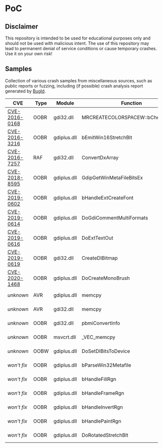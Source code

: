 # PoC

## Disclaimer

This repository is intended to be used for educational purposes only and should not be used with malicious intent. The use of this repository may lead to permanent denial of service conditions or cause temporary crashes. Use it on your own risk!

## Samples

Collection of various crash samples from miscellaneous sources, such as public reports or fuzzing, including (if possible) crash analysis report generated by [BugId](https://github.com/SkyLined/BugId).

| CVE           | Type | Module      | Function                          | Download       |
|---------------|------|-------------|-----------------------------------|----------------|
| [CVE-2016-0168](https://docs.microsoft.com/en-us/security-updates/securitybulletins/2016/ms16-055) | OOBR | gdi32.dll   | MRCREATECOLORSPACEW::bCheckRecord | <a href="OOBR[0x1F4]+0x1E0 a56.798 @ gdi32.dll!MRCREATECOLORSPACEW.bCheckRecord.emf">File</a> \| <a href="OOBR[0x1F4]+0x1E0 a56.798 @ gdi32.dll!MRCREATECOLORSPACEW.bCheckRecord.html">Report</a>
| [CVE-2016-3216](https://msrc.microsoft.com/update-guide/en-US/vulnerability/CVE-2016-3216) | OOBR | gdiplus.dll | bEmitWin16StretchBlt              | <a href="OOBR[0x20C]+4 895.d2f @ gdiplus.dll!bEmitWin16StretchBlt.emf">File</a> \| <a href="OOBR[0x20C]+4 895.d2f @ gdiplus.dll!bEmitWin16StretchBlt.html">Report</a>
| [CVE-2016-7257](https://msrc.microsoft.com/update-guide/en-US/vulnerability/CVE-2016-7257) | RAF | gdi32.dll | ConvertDxArray              | <a href="RAF[0x104]@0 a89.bf8 @ gdi32.dll!ConvertDxArray.emf">File</a> \| <a href="RAF[0x104]@0 a89.bf8 @ gdi32.dll!ConvertDxArray.html">Report</a>
| [CVE-2018-8595](https://msrc.microsoft.com/update-guide/en-US/vulnerability/CVE-2018-8595) | OOBR | gdiplus.dll | GdipGetWinMetaFileBitsEx          | <a href="OOBR[0x84]+4 3f4.c6a @ gdiplus.dll!GdipGetWinMetaFileBitsEx.emf">File</a> \| <a href="OOBR[0x84]+4 3f4.c6a @ gdiplus.dll!GdipGetWinMetaFileBitsEx.html">Report</a>
| [CVE-2019-0602](https://msrc.microsoft.com/update-guide/en-us/vulnerability/CVE-2019-0602) | OOBR | gdiplus.dll | bHandleExtCreateFont              | <a href="OOBR[0x1F4]+4 77e.699 @ gdiplus.dll!bHandleExtCreateFont.emf">File</a> \| <a href="OOBR[0x1F4]+4 77e.699 @ gdiplus.dll!bHandleExtCreateFont.html">Report</a>
| [CVE-2019-0614](https://msrc.microsoft.com/update-guide/en-us/vulnerability/CVE-2019-0614) | OOBR | gdiplus.dll | DoGdiCommentMultiFormats          | <a href="OOBR[0xED0]+0xC 3a8.13d @ gdiplus.dll!DoGdiCommentMultiFormats.emf">File</a> \| <a href="OOBR[0xED0]+0xC 3a8.13d @ gdiplus.dll!DoGdiCommentMultiFormats.html">Report</a>
| [CVE-2019-0616](https://msrc.microsoft.com/update-guide/en-us/vulnerability/CVE-2019-0616) | OOBR | gdiplus.dll | DoExtTextOut                      | <a href="OOBR[0x100]+0 552.f99 @ gdiplus.dll!DoExtTextOut.emf">File</a> \| <a href="OOBR[0x100]+0 552.f99 @ gdiplus.dll!DoExtTextOut.html">Report</a>
| [CVE-2019-0619](https://msrc.microsoft.com/update-guide/en-us/vulnerability/CVE-2019-0619) | OOBR | gdi32.dll   | CreateDIBitmap                    | <a href="OOBR[0x28]+0xFFE 9ce.d2f @ gdi32.dll!CreateDIBitmap.emf">File</a> \| <a href="OOBR[0x28]+0xFFE 9ce.d2f @ gdi32.dll!CreateDIBitmap.html">Report</a>
| [CVE-2020-1468](https://msrc.microsoft.com/update-guide/en-us/vulnerability/CVE-2020-1468) | OOBR | gdiplus.dll | DoCreateMonoBrush                 | <a href="OOBR[0xA0]+0 5c1.419 @ gdiplus.dll!DoCreateMonoBrush.emf">File</a> \| <a href="OOBR[0xA0]+0 5c1.419 @ gdiplus.dll!DoCreateMonoBrush.html">Report</a>
| *unknown*      | AVR  | gdiplus.dll | memcpy                            | <a href="AVR.Reserved[0x1000]@0xFFC 72d.895 @ gdiplus.dll!memcpy.emf">File</a> \| <a href="AVR.Reserved[0x1000]@0xFFC 72d.895 @ gdiplus.dll!memcpy.html">Report</a>
| *unknown*      | AVR  | gdi32.dll   | memcpy                            | <a href="AVR.Reserved[0x1000]@0xFFD 72d.9ce @ gdi32.dll!memcpy.emf">File</a> \| <a href="AVR.Reserved[0x1000]@0xFFD 72d.9ce @ gdi32.dll!memcpy.html">Report</a>
| *unknown*      | OOBR | gdi32.dll   | pbmiConvertInfo                   | <a href="OOBR[0xF8]+0 289.e06 @ gdi32.dll!pbmiConvertInfo.emf">File</a> \| <a href="OOBR[0xF8]+0 289.e06 @ gdi32.dll!pbmiConvertInfo.html">Report</a>
| *unknown*      | OOBR | msvcrt.dll  | _VEC_memcpy                       | <a href="OOBR[0x28]+0 7c8.7c8 @ msvcrt.dll!_VEC_memcpy.emf">File</a> \| <a href="OOBR[0x28]+0 7c8.7c8 @ msvcrt.dll!_VEC_memcpy.html">Report</a>
| *unknown*      | OOBW | gdiplus.dll | DoSetDIBitsToDevice               | <a href="OOBW[1]+7 8bb.46b @ gdiplus.dll!DoSetDIBitsToDevice.emf">File</a> \| <a href="OOBW[1]+7 8bb.46b @ gdiplus.dll!DoSetDIBitsToDevice.html">Report</a>
| *won't fix*    | OOBR | gdiplus.dll | bParseWin32Metafile               | <a href="OOBR[0x28]+0 699.0e9 @ gdiplus.dll!bParseWin32Metafile.emf">File</a> \| <a href="OOBR[0x28]+0 699.0e9 @ gdiplus.dll!bParseWin32Metafile.html">Report</a>
| *won't fix*    | OOBR | gdiplus.dll | bHandleFillRgn                    | <a href="OOBR[0x98]+0 853.699 @ gdiplus.dll!bHandleFillRgn.emf">File</a> \| <a href="OOBR[0x98]+0 853.699 @ gdiplus.dll!bHandleFillRgn.html">Report</a>
| *won't fix*    | OOBR | gdiplus.dll | bHandleFrameRgn                   | <a href="OOBR[0xA0]+0 3cd.699 @ gdiplus.dll!bHandleFrameRgn.emf">File</a> \| <a href="OOBR[0xA0]+0 3cd.699 @ gdiplus.dll!bHandleFrameRgn.html">Report</a>
| *won't fix*    | OOBR | gdiplus.dll | bHandleInvertRgn                  | <a href="OOBR[0x90]+4 009.699 @ gdiplus.dll!bHandleInvertRgn.emf">File</a> \| <a href="OOBR[0x90]+4 009.699 @ gdiplus.dll!bHandleInvertRgn.html">Report</a>
| *won't fix*    | OOBR | gdiplus.dll | bHandlePaintRgn                   | <a href="OOBR[0xF8]+8 2b1.699 @ gdiplus.dll!bHandlePaintRgn.emf">File</a> \| <a href="OOBR[0xF8]+8 2b1.699 @ gdiplus.dll!bHandlePaintRgn.html">Report</a>
| *won't fix*    | OOBR | gdiplus.dll | DoRotatedStretchBlt               | <a href="OOBR[0x28]+0 c31.d2f @ gdiplus.dll!DoRotatedStretchBlt.emf">File</a> \| <a href="OOBR[0x28]+0 c31.d2f @ gdiplus.dll!DoRotatedStretchBlt.html">Report</a>
